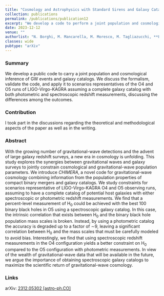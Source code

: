 ```yaml
---
title: "Cosmology and Astrophysics with Standard Sirens and Galaxy Catalogs in View of Future Gravitational Wave Observations"
collection: publications
permalink: /publications/publication12
excerpt: "We develop a code to perform a joint population and cosmological inference on GW data and galaxy catalogs, and apply it to simulated O4 and O5 catalogs of GW"
date: 2023-12-12
venue: ""
authorlist: "N. Borghi, M. Mancarella, M. Moresco, M. Tagliazucchi, **F. Iacovelli**, A. Cimatti, M. Maggiore"
classes: wide
pubtype: "arXiv"
---
```


<html>
<head>
   <script src="https://code.jquery.com/jquery-3.7.0.js"></script>
</head>
<body>

<div id="inspirecount"></div>
<script>
var recid = '2734729';
var recurl = 'https://inspirehep.net/api/literature/?q=recid%3A'+recid+'&size=10&page=1&fields=citation_count&format=json';

if (recid === "undefined") {
	document.getElementById("inspirecount").innerHTML='';
} else {
	$.getJSON(recurl, function(data){
		if (data.hits.hits[0].metadata.citation_count === 0){
			var html = '';
		} else {
    	var html =`<a href="https://inspirehep.net/literature/${recid}" target="_blank" rel="noopener"><button type="button inspire" class="btn btn-inspire">iNSPIRE </button></a><span class="badge inspcitations">${data.hits.hits[0].metadata.citation_count} citations</span>`  
    	}  
    	document.getElementById("inspirecount").innerHTML= html
  });
}
</script>
</body>
</html>

### Summary
We develop a public code to carry a joint population and cosmological inference of GW events and galaxy catalogs. We discuss the formalism, validate the code, and apply it to scenarios representatives of the O4 and O5 runs of LIGO-Virgo-KAGRA assuming a complete galaxy catalog with both photometric and spectroscopic redshift measurements, discussing the differences among the outcomes.

### Contribution
I took part in the discussions regarding the theoretical and methodological aspects of the paper as well as in the writing.     

### Abstract
With the growing number of gravitational-wave detections and the advent of large galaxy redshift surveys, a new era in cosmology is unfolding. This study explores the synergies between gravitational waves and galaxy surveys to jointly constrain cosmological and gravitational-wave population parameters. We introduce *CHIMERA*, a novel code for gravitational-wave cosmology combining information from the population properties of compact binary mergers and galaxy catalogs. We study constraints for scenarios representative of LIGO-Virgo-KAGRA O4 and O5 observing runs, assuming to have a complete catalog of potential host galaxies with either spectroscopic or photometric redshift measurements. We find that a percent-level measurement of H<sub>0</sub> could be achieved with the best 100 binary black holes in O5 using a spectroscopic galaxy catalog. In this case, the intrinsic correlation that exists between H<sub>0</sub> and the binary black hole population mass scales is broken. Instead, by using a photometric catalog the accuracy is degraded up to a factor of &sim;9, leaving a significant correlation between H<sub>0</sub> and the mass scales that must be carefully modeled to avoid bias. Interestingly, we find that using spectroscopic redshift measurements in the O4 configuration yields a better constraint on H<sub>0</sub> compared to the O5 configuration with photometric measurements. In view of the wealth of gravitational-wave data that will be available in the future, we argue the importance of obtaining spectroscopic galaxy catalogs to maximize the scientific return of gravitational-wave cosmology.

### Links

<i class="ai ai-arxiv ai-fw"></i> arXiv: <a href="https://arxiv.org/abs/2312.05302" target="_blank" rel="noopener">2312.05302 [astro-ph.CO]</a>

